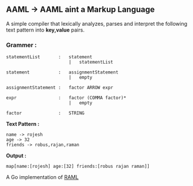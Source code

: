 ## AAML -> AAML aint a Markup Language

A simple compiler that lexically analyzes, parses and interpret the following text pattern into __key,value__ pairs. 

### Grammer : 

    statementList	    :   statement
                            |   statementList

	statement	  	    :   assignmentStatement
							|   empty

	assignmentStatement :   factor ARROW expr

	expr                :   factor (COMMA factor)*
						    |   empty

	factor 				:   STRING


__Text Pattern :__

	name -> rojesh
	age -> 32
	friends -> robus,rajan,raman

__Output :__
    
    map[name:[rojesh] age:[32] friends:[robus rajan raman]]
    
A Go implementation of [RAML](https://github.com/RobusGauli/raml)